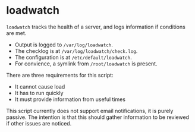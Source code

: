 # loadwatch
`loadwatch` tracks the health of a server, and logs information if conditions are met.

* Output is logged to `/var/log/loadwatch`.
* The checklog is at `/var/log/loadwatch/check.log`.
* The configuration is at `/etc/default/loadwatch`.
* For convience, a symlink from `/root/loadwatch` is present.

There are three requirements for this script:

* It cannot cause load
* It has to run quickly
* It must provide information from useful times

This script currently does not support email notifications, it is purely passive.
The intention is that this should gather information to be reviewed if other issues are noticed.
